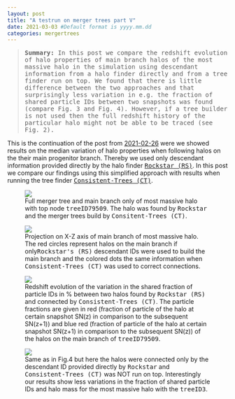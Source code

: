 ```yaml
---
layout: post
title: "A testrun on merger trees part V"
date: 2021-03-03 #Default format is yyyy.mm.dd
categories: mergertrees
---
```


<blockquote><tt><b>Summary:</b> In this post we compare the redshift evolution of halo properties of main branch halos of the most massive halo in the simulation using descendant information from a halo finder directly and from a tree finder run on top. We found that there is little difference between the two approaches and that surprisingly less variation in e.g. the fraction of shared particle IDs between two snapshots was found (compare Fig. 3 and Fig. 4). However, if a tree builder is not used then the full redshift history of the particular halo might not be able to be traced (see Fig. 2).</tt></blockquote>

This is the continuation of the post from <a href="https://dstoppacher.github.io/A-testrun-on-merger-trees-4/">2021-02-26</a> were we showed results on the median variation of halo properties when following halos on the their main progenitor branch. Thereby we used only descendant information provided directly by the halo finder <a href="https://ui.adsabs.harvard.edu/abs/2012ascl.soft10008B/abstract"><tt>Rockstar (RS)</tt></a>. In this post we compare our findings using this simplified approach with results when running the tree finder <a href="https://ui.adsabs.harvard.edu/abs/2012ascl.soft10011B/abstract"><tt>Consistent-Trees (CT)</tt></a>.

<figure>
  <img src="{{ site.baseurl }}/plots/2021-03-03_MB-TreeID79509.png">
  <figcaption>Full merger tree and main branch only of most massive halo with top node <tt>treeID79509</tt>. The halo was found by <tt>Rockstar</tt> and the merger trees build by <tt>Consitent-Trees (CT)</tt>.
  </figcaption>
</figure>


<figure>
  <img src="{{ site.baseurl }}/plots/2021-03-03_RS_vs_CT.png">
  <figcaption>Projection on X-Z axis of main branch of most massive halo. The red circles represent halos on the main branch if only<tt>Rockstar's (RS)</tt> descendant IDs were used to build the main branch and the colored dots the same information when <tt>Consistent-Trees (CT)</tt> was used to correct connections.
  </figcaption>
</figure>


<figure>
  <img src="{{ site.baseurl }}/plots/2021-03-03_MB-TreeID79509_delta.png">
  <figcaption>Redshift evolution of the variation in the shared fraction of particle IDs in % between two halos found by <tt>Rockstar (RS)</tt> and connected by <tt>Consistent-Trees (CT)</tt>. The particle fractions are given in red (fraction of particle of the halo at certain snapshot SN(z) in comparison to the subsequent  SN(z+1)) and blue red (fraction of particle of the halo at certain snapshot SN(z+1) in comparison to the subsequent SN(z)) of the halos on the main branch of <tt>treeID79509</tt>.
  </figcaption>
</figure>

<figure>
  <img src="{{ site.baseurl }}/plots/2021-03-03_TreeID3_delta.png">
  <figcaption>Same as in Fig.4 but here the halos were connected only by the descendant ID provided directly by <tt>Rockstar</tt> and <tt>Consistent-Trees (CT)</tt> was NOT run on top. Interestingly our results show less variations in the fraction of shared particle IDs and halo mass for the most massive halo with the <tt>treeID3</tt>.
  </figcaption>
</figure>

